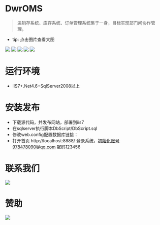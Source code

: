 # DwrOMS

> 进销存系统、库存系统、订单管理系统集于一身，目标实现部门间协作管理。

- tip: 点击图片查看大图

![](https://github.com/colindcli/DwrOMS/blob/master/DbScript/img/1.gif?raw=true)
![](https://github.com/colindcli/DwrOMS/blob/master/DbScript/img/2.gif?raw=true)
![](https://github.com/colindcli/DwrOMS/blob/master/DbScript/img/3.gif?raw=true)
![](https://github.com/colindcli/DwrOMS/blob/master/DbScript/img/4.gif?raw=true)
![](https://github.com/colindcli/DwrOMS/blob/master/DbScript/img/5.gif?raw=true)

# 运行环境

- IIS7+.Net4.6+SqlServer2008以上

# 安装发布

- 下载源代码，并发布网站，部署到iis7
- 在sqlserver执行脚本DbScript/DbScript.sql
- 修改web.config配置数据库链接：<add name="DefaultConnectionString" connectionString="Data Source=服务器;uid=用户名;pwd=密码;database=数据库名;" providerName="System.Data.SqlClient" />
- 打开首页 http://localhost:8888/ 登录系统，初始化账号978478090@qq.com 密码123456

# 联系我们

![](https://github.com/colindcli/DwrOMS/blob/master/DbScript/img/contact.png?raw=true)

# 赞助

![](https://github.com/colindcli/DwrOMS/blob/master/DbScript/img/pay.png?raw=true)
